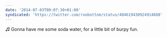 ```yaml
---
date: '2014-07-03T09:07:30+01:00'
syndicated: 'https://twitter.com/roobottom/status/484619430924914688'
---
```

♫ Gonna have me some soda water, for a little bit of burpy fun.
